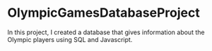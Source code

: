 # OlympicGamesDatabaseProject
In this project, I created a database that gives information about the Olympic players using SQL and Javascript.
